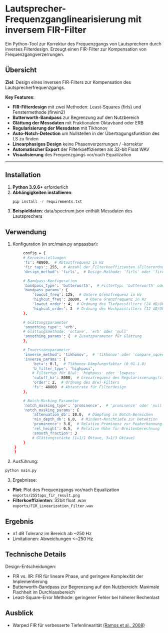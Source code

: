 # Lautsprecher-Frequenzganglinearisierung mit inversem FIR-Filter

Ein Python-Tool zur Korrektur des Frequenzgangs von Lautsprechern durch inverses Filterdesign. Erzeugt einen FIR-Filter zur Kompensation von Frequenzgangverzerrungen.

## Übersicht
**Ziel**: Design eines inversen FIR-Filters zur Kompensation des Lautsprecherfrequenzgangs.  

**Key Features**:
- **FIR-Filterdesign** mit zwei Methoden: Least-Squares (firls) und Fenstermethode (firwin2)
- **Butterworth-Bandpass** zur Begrenzung auf den Nutzbereich
- **Glättung der Messdaten** mit Fraktionalem Oktavband oder ERB
- **Regularisierung der Messdaten** mit Tikhonov
- **Auto-Notch-Detection** um Nullstellen in der Übertragungsfunktion des LS zu finden
- **Linearphasiges Design** keine Phasenverzerrungen / -korrektur
- **Automatischer Export** der Filterkoeffizienten als 32-bit Float WAV
- **Visualisierung** des Frequenzgangs vor/nach Equalization

---

## Installation
1. **Python 3.9.6+** erforderlich
2. **Abhängigkeiten installieren**:
   ```bash
   pip install -r requirements.txt
3. **Beispieldaten**: data/spectrum.json enthält Messdaten des Lautsprechers

## Verwendung

1. Konfiguration (in src/main.py anpassbar):
```bash
        config = {
        # Kerneinstellungen
        'fs': 48000,  # Abtastfrequenz in Hz
        'fir_taps': 255,  # Anzahl der Filterkoeffizienten (Filterordnung)
        'design_method': 'firls',  # Design-Methode: 'firls' oder 'firwin2'

        # Bandpass-Konfiguration
        'bandpass_type': 'butterworth',  # Filtertyp: 'butterworth' oder 'null'
        'bandpass_params': {
            'lowcut_freq': 125,  # Untere Grenzfrequenz in Hz
            'highcut_freq': 20000,  # Obere Grenzfrequenz in Hz
            'lowcut_order': 4,  # Ordnung des Tiefpassfilters (24 dB/Okt)
            'highcut_order': 2  # Ordnung des Hochpassfilters (12 dB/Okt)
        },

        # Glättungsparameter
        'smoothing_type': 'erb',
        # Glättungsmethode: 'octave', 'erb' oder 'null'
        'smoothing_params': {  # Zusatzparameter für Glättung
        },

        # Inversionsparameter
        'inverse_method': 'tikhonov',  # 'tikhonov' oder 'compare_squeeze'
        'inverse_params': {
            'beta': 0.1,  # Tikhonov-Dämpfungsfaktor (0.01-1.0)
            'b_filter_type': 'highpass',
            # Filtertyp für B(ω): 'highpass' oder 'lowpass'
            'cutoff_hz': 8000,  # Grenzfrequenz des Regularisierungsfilters
            'order': 2,  # Ordnung des B(w)-Filters
            'fs': 48000  # Abtastrate für Filterdesign
        },

        # Notch-Masking Parameter
        'notch_masking_type': 'prominence',  # 'prominence' oder 'null'
        'notch_masking_params': {
            'attenuation_db': 10.0,  # Dämpfung in Notch-Bereichen
            'min_depth_db': 6.0,  # Mindest-Notchtiefe zur Detektion
            'prominence': 3.0,  # Relative Prominenz zur Peakerkennung
            'rel_height': 0.5,  # Relative Höhe für Breitenberechnung
            'smooth_fraction': 3
            # Glättungsstärke (1=1/1 Oktave, 3=1/3 Oktave)
        }
    }
    }
```

2. Ausführung:

```bash
python main.py
```

3. Ergebnisse:

- **Plot**: Plot des Frequenzgangs vor/nach Equalization ```exports/255taps_fir_result.png```
- **Filterkoeffizienten**: 32bit float .wav ```exports/FIR_Linearization_Filter.wav```

## Ergebnis

- ±1 dB Toleranz im Bereich ab ~250 Hz
- Limitationen: Abweichungen <~250 Hz 

## Technische Details

Design-Entscheidungen:
- FIR vs. IIR: FIR für lineare Phase, und geringere Komplexität der Implementierung 
- Butterworth-Bandpass zur Begrenzung auf den Nutzbereich: Maximale Flachheit im Durchlassbereich
- Least-Square-Error Methode: geringerer Fehler bei höherer Rechenlast

## Ausblick

- Warped FIR für verbesserte Tiefenlinearität [(Ramos et al., 2008)](https://www.sciencedirect.com/science/article/abs/pii/S1051200408000092)

